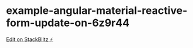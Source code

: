 # example-angular-material-reactive-form-update-on-6z9r44

[Edit on StackBlitz ⚡️](https://stackblitz.com/edit/example-angular-material-reactive-form-update-on-6z9r44)
